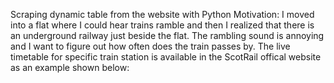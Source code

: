 Scraping dynamic table from the website with Python
Motivation: I moved into a flat where I could hear trains ramble and then I realized that there is an underground railway just beside the flat. The rambling sound is annoying and I want to figure out how often does the train passes by. The live timetable for specific train station is available in the ScotRail offical website as an example shown below:
[](https://www.scotrail.co.uk/plan-your-journey/stations-and-facilities/chc)
